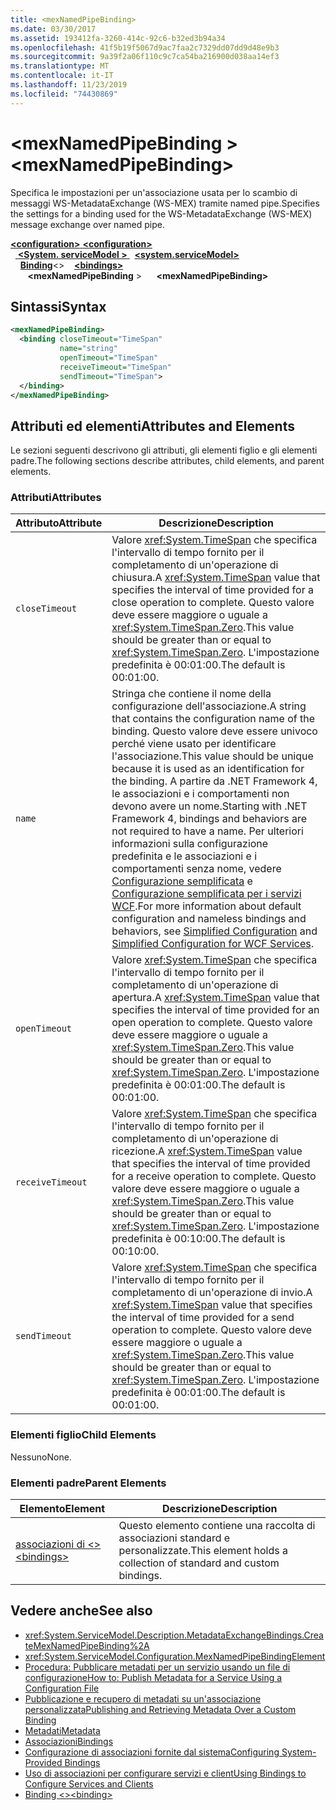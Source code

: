```yaml
---
title: <mexNamedPipeBinding>
ms.date: 03/30/2017
ms.assetid: 193412fa-3260-414c-92c6-b32ed3b94a34
ms.openlocfilehash: 41f5b19f5067d9ac7faa2c7329dd07dd9d48e9b3
ms.sourcegitcommit: 9a39f2a06f110c9c7ca54ba216900d038aa14ef3
ms.translationtype: MT
ms.contentlocale: it-IT
ms.lasthandoff: 11/23/2019
ms.locfileid: "74430869"
---
```

# <a name="mexnamedpipebinding"></a><span data-ttu-id="cbef6-101">\<mexNamedPipeBinding ></span><span class="sxs-lookup"><span data-stu-id="cbef6-101">\<mexNamedPipeBinding></span></span>
<span data-ttu-id="cbef6-102">Specifica le impostazioni per un'associazione usata per lo scambio di messaggi WS-MetadataExchange (WS-MEX) tramite named pipe.</span><span class="sxs-lookup"><span data-stu-id="cbef6-102">Specifies the settings for a binding used for the WS-MetadataExchange (WS-MEX) message exchange over named pipe.</span></span>  
  
<span data-ttu-id="cbef6-103">[ **\<configuration>** ](../configuration-element.md)</span><span class="sxs-lookup"><span data-stu-id="cbef6-103">[**\<configuration>**](../configuration-element.md)</span></span>\
<span data-ttu-id="cbef6-104">&nbsp;&nbsp;[ **\<System. serviceModel >** ](system-servicemodel.md)</span><span class="sxs-lookup"><span data-stu-id="cbef6-104">&nbsp;&nbsp;[**\<system.serviceModel>**](system-servicemodel.md)</span></span>\
<span data-ttu-id="cbef6-105">&nbsp;&nbsp;&nbsp;&nbsp;[**Binding**](bindings.md)\<></span><span class="sxs-lookup"><span data-stu-id="cbef6-105">&nbsp;&nbsp;&nbsp;&nbsp;[**\<bindings>**](bindings.md)</span></span>\
<span data-ttu-id="cbef6-106">&nbsp;&nbsp;&nbsp;&nbsp;&nbsp;&nbsp; **\<mexNamedPipeBinding** ></span><span class="sxs-lookup"><span data-stu-id="cbef6-106">&nbsp;&nbsp;&nbsp;&nbsp;&nbsp;&nbsp;**\<mexNamedPipeBinding>**</span></span>  
  
## <a name="syntax"></a><span data-ttu-id="cbef6-107">Sintassi</span><span class="sxs-lookup"><span data-stu-id="cbef6-107">Syntax</span></span>  
  
```xml  
<mexNamedPipeBinding>
  <binding closeTimeout="TimeSpan"
           name="string"
           openTimeout="TimeSpan"
           receiveTimeout="TimeSpan"
           sendTimeout="TimeSpan">
  </binding>
</mexNamedPipeBinding>
```  
  
## <a name="attributes-and-elements"></a><span data-ttu-id="cbef6-108">Attributi ed elementi</span><span class="sxs-lookup"><span data-stu-id="cbef6-108">Attributes and Elements</span></span>  
 <span data-ttu-id="cbef6-109">Le sezioni seguenti descrivono gli attributi, gli elementi figlio e gli elementi padre.</span><span class="sxs-lookup"><span data-stu-id="cbef6-109">The following sections describe attributes, child elements, and parent elements.</span></span>  
  
### <a name="attributes"></a><span data-ttu-id="cbef6-110">Attributi</span><span class="sxs-lookup"><span data-stu-id="cbef6-110">Attributes</span></span>  
  
|<span data-ttu-id="cbef6-111">Attributo</span><span class="sxs-lookup"><span data-stu-id="cbef6-111">Attribute</span></span>|<span data-ttu-id="cbef6-112">Descrizione</span><span class="sxs-lookup"><span data-stu-id="cbef6-112">Description</span></span>|  
|---------------|-----------------|  
|`closeTimeout`|<span data-ttu-id="cbef6-113">Valore <xref:System.TimeSpan> che specifica l'intervallo di tempo fornito per il completamento di un'operazione di chiusura.</span><span class="sxs-lookup"><span data-stu-id="cbef6-113">A <xref:System.TimeSpan> value that specifies the interval of time provided for a close operation to complete.</span></span> <span data-ttu-id="cbef6-114">Questo valore deve essere maggiore o uguale a <xref:System.TimeSpan.Zero>.</span><span class="sxs-lookup"><span data-stu-id="cbef6-114">This value should be greater than or equal to <xref:System.TimeSpan.Zero>.</span></span> <span data-ttu-id="cbef6-115">L'impostazione predefinita è 00:01:00.</span><span class="sxs-lookup"><span data-stu-id="cbef6-115">The default is 00:01:00.</span></span>|  
|`name`|<span data-ttu-id="cbef6-116">Stringa che contiene il nome della configurazione dell'associazione.</span><span class="sxs-lookup"><span data-stu-id="cbef6-116">A string that contains the configuration name of the binding.</span></span> <span data-ttu-id="cbef6-117">Questo valore deve essere univoco perché viene usato per identificare l'associazione.</span><span class="sxs-lookup"><span data-stu-id="cbef6-117">This value should be unique because it is used as an identification for the binding.</span></span> <span data-ttu-id="cbef6-118">A partire da .NET Framework 4, le associazioni e i comportamenti non devono avere un nome.</span><span class="sxs-lookup"><span data-stu-id="cbef6-118">Starting with .NET Framework 4, bindings and behaviors are not required to have a name.</span></span> <span data-ttu-id="cbef6-119">Per ulteriori informazioni sulla configurazione predefinita e le associazioni e i comportamenti senza nome, vedere [Configurazione semplificata](../../../wcf/simplified-configuration.md) e [Configurazione semplificata per i servizi WCF](../../../wcf/samples/simplified-configuration-for-wcf-services.md).</span><span class="sxs-lookup"><span data-stu-id="cbef6-119">For more information about default configuration and nameless bindings and behaviors, see [Simplified Configuration](../../../wcf/simplified-configuration.md) and [Simplified Configuration for WCF Services](../../../wcf/samples/simplified-configuration-for-wcf-services.md).</span></span>|  
|`openTimeout`|<span data-ttu-id="cbef6-120">Valore <xref:System.TimeSpan> che specifica l'intervallo di tempo fornito per il completamento di un'operazione di apertura.</span><span class="sxs-lookup"><span data-stu-id="cbef6-120">A <xref:System.TimeSpan> value that specifies the interval of time provided for an open operation to complete.</span></span> <span data-ttu-id="cbef6-121">Questo valore deve essere maggiore o uguale a <xref:System.TimeSpan.Zero>.</span><span class="sxs-lookup"><span data-stu-id="cbef6-121">This value should be greater than or equal to <xref:System.TimeSpan.Zero>.</span></span> <span data-ttu-id="cbef6-122">L'impostazione predefinita è 00:01:00.</span><span class="sxs-lookup"><span data-stu-id="cbef6-122">The default is 00:01:00.</span></span>|  
|`receiveTimeout`|<span data-ttu-id="cbef6-123">Valore <xref:System.TimeSpan> che specifica l'intervallo di tempo fornito per il completamento di un'operazione di ricezione.</span><span class="sxs-lookup"><span data-stu-id="cbef6-123">A <xref:System.TimeSpan> value that specifies the interval of time provided for a receive operation to complete.</span></span> <span data-ttu-id="cbef6-124">Questo valore deve essere maggiore o uguale a <xref:System.TimeSpan.Zero>.</span><span class="sxs-lookup"><span data-stu-id="cbef6-124">This value should be greater than or equal to <xref:System.TimeSpan.Zero>.</span></span> <span data-ttu-id="cbef6-125">L'impostazione predefinita è 00:10:00.</span><span class="sxs-lookup"><span data-stu-id="cbef6-125">The default is 00:10:00.</span></span>|  
|`sendTimeout`|<span data-ttu-id="cbef6-126">Valore <xref:System.TimeSpan> che specifica l'intervallo di tempo fornito per il completamento di un'operazione di invio.</span><span class="sxs-lookup"><span data-stu-id="cbef6-126">A <xref:System.TimeSpan> value that specifies the interval of time provided for a send operation to complete.</span></span> <span data-ttu-id="cbef6-127">Questo valore deve essere maggiore o uguale a <xref:System.TimeSpan.Zero>.</span><span class="sxs-lookup"><span data-stu-id="cbef6-127">This value should be greater than or equal to <xref:System.TimeSpan.Zero>.</span></span> <span data-ttu-id="cbef6-128">L'impostazione predefinita è 00:01:00.</span><span class="sxs-lookup"><span data-stu-id="cbef6-128">The default is 00:01:00.</span></span>|  
  
### <a name="child-elements"></a><span data-ttu-id="cbef6-129">Elementi figlio</span><span class="sxs-lookup"><span data-stu-id="cbef6-129">Child Elements</span></span>  
 <span data-ttu-id="cbef6-130">Nessuno</span><span class="sxs-lookup"><span data-stu-id="cbef6-130">None.</span></span>  
  
### <a name="parent-elements"></a><span data-ttu-id="cbef6-131">Elementi padre</span><span class="sxs-lookup"><span data-stu-id="cbef6-131">Parent Elements</span></span>  
  
|<span data-ttu-id="cbef6-132">Elemento</span><span class="sxs-lookup"><span data-stu-id="cbef6-132">Element</span></span>|<span data-ttu-id="cbef6-133">Descrizione</span><span class="sxs-lookup"><span data-stu-id="cbef6-133">Description</span></span>|  
|-------------|-----------------|  
|[<span data-ttu-id="cbef6-134">associazioni di \<></span><span class="sxs-lookup"><span data-stu-id="cbef6-134">\<bindings></span></span>](bindings.md)|<span data-ttu-id="cbef6-135">Questo elemento contiene una raccolta di associazioni standard e personalizzate.</span><span class="sxs-lookup"><span data-stu-id="cbef6-135">This element holds a collection of standard and custom bindings.</span></span>|  
  
## <a name="see-also"></a><span data-ttu-id="cbef6-136">Vedere anche</span><span class="sxs-lookup"><span data-stu-id="cbef6-136">See also</span></span>

- <xref:System.ServiceModel.Description.MetadataExchangeBindings.CreateMexNamedPipeBinding%2A>
- <xref:System.ServiceModel.Configuration.MexNamedPipeBindingElement>
- [<span data-ttu-id="cbef6-137">Procedura: Pubblicare metadati per un servizio usando un file di configurazione</span><span class="sxs-lookup"><span data-stu-id="cbef6-137">How to: Publish Metadata for a Service Using a Configuration File</span></span>](../../../wcf/feature-details/how-to-publish-metadata-for-a-service-using-a-configuration-file.md)
- [<span data-ttu-id="cbef6-138">Pubblicazione e recupero di metadati su un'associazione personalizzata</span><span class="sxs-lookup"><span data-stu-id="cbef6-138">Publishing and Retrieving Metadata Over a Custom Binding</span></span>](../../../wcf/extending/publishing-and-retrieving-metadata-over-a-custom-binding.md)
- [<span data-ttu-id="cbef6-139">Metadati</span><span class="sxs-lookup"><span data-stu-id="cbef6-139">Metadata</span></span>](../../../wcf/feature-details/metadata.md)
- [<span data-ttu-id="cbef6-140">Associazioni</span><span class="sxs-lookup"><span data-stu-id="cbef6-140">Bindings</span></span>](../../../wcf/bindings.md)
- [<span data-ttu-id="cbef6-141">Configurazione di associazioni fornite dal sistema</span><span class="sxs-lookup"><span data-stu-id="cbef6-141">Configuring System-Provided Bindings</span></span>](../../../wcf/feature-details/configuring-system-provided-bindings.md)
- [<span data-ttu-id="cbef6-142">Uso di associazioni per configurare servizi e client</span><span class="sxs-lookup"><span data-stu-id="cbef6-142">Using Bindings to Configure Services and Clients</span></span>](../../../wcf/using-bindings-to-configure-services-and-clients.md)
- [<span data-ttu-id="cbef6-143">Binding \<></span><span class="sxs-lookup"><span data-stu-id="cbef6-143">\<binding></span></span>](bindings.md)
